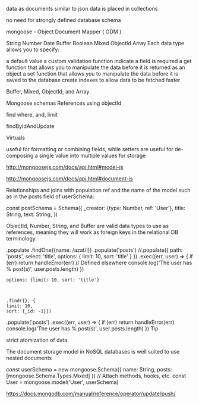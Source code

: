 

data as documents similar to json
data is placed in collections

 no need for strongly defined database schema
 
 
 mongoose - Object Document Mapper ( ODM )
 
 String
Number
Date
Buffer
Boolean
Mixed
ObjectId
Array
Each data type allows you to specify:

a default value
a custom validation function
indicate a field is required
a get function that allows you to manipulate the data before it is returned as an object
a set function that allows you to manipulate the data before it is saved to the database
create indexes to allow data to be fetched faster

Buffer, Mixed, ObjectId, and Array.

Mongoose schemas
  References using objectId
  
  

find
   where, and, limit
   
   
findByIdAndUpdate


Virtuals

  useful for formatting or combining fields, while setters are useful for de-composing a single value into multiple values for storage
  

http://mongoosejs.com/docs/api.html#model-js

http://mongoosejs.com/docs/api.html#document-js

Relationships and joins with population
 ref and the name of the model such as in the posts field of userSchema:

const postSchema = Schema({
  _creator: {type: Number, ref: 'User'},
  title: String,
  text: String,
})

ObjectId, Number, String, and Buffer are valid data types to use as references, meaning they will work as foreign keys in the relational DB terminology.

.populate
.findOne({name: /azat/i})
  .populate('posts')
  //.populate({
    path: 'posts',
    select: 'title',
  options: {
    limit: 10,
    sort: 'title'
  }
})
  .exec((err, user) => {
    if (err) return handleError(err) // Defined elsewhere
    console.log('The user has % post(s)', user.posts.length)
  })

    options: {limit: 10, sort: 'title'}



    .find({}, {
    limit: 10,
    sort: {_id: -1}})
  .populate('posts')
  .exec((err, user) => {
    if (err) return handleError(err)
    console.log('The user has % post(s)', user.posts.length)
  })
Tip

strict atomization of data.

The document storage model in NoSQL databases is well suited to use nested documents
 
const userSchema = new mongoose.Schema({
  name: String,
  posts: [mongoose.Schema.Types.Mixed]
})
// Attach methods, hooks, etc.
const User = mongoose.model('User', userSchema)


https://docs.mongodb.com/manual/reference/operator/update/push/
